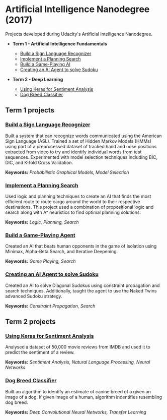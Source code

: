 # Artificial Intelligence Nanodegree (2017)
Projects developed during Udacity's Artificial Intelligence Nanodegree.

- **Term 1 - Artificial Intelligence Fundamentals**

  - [Build a Sign Language Recognizer](#build_a_sign_language_recognizer)
  - [Implement a Planning Search](#implement_a_planning_search)
  - [Build a Game-Playing AI](#build_a_game_playing_ai)
  - [Creating an AI Agent to solve Sudoku](#creating_an_ai_agent_to_solve_sudoku)
  
- **Term 2 - Deep Learning**

  - [Using Keras for Sentiment Analysis](#keras_mini_project)
  - [Dog Breed Classifier](#dog_breed_classifier)

## Term 1 projects
<a id='build_a_sign_language_recognizer'></a>
### [Build a Sign Language Recognizer](https://github.com/karolisjan/AIND/tree/master/Term-1/sign_recognizer)
Built a system that can recognize words communicated using the American Sign Language (ASL). Trained a set of Hidden Markov Models (HMMs) using part of a preprocessed dataset of tracked hand and nose positions extracted from video to try and identify individual words from test sequences. Experimented with model selection techniques including BIC, DIC, and K-fold Cross Validation.

**Keywords:** *Probabilistic Graphical Models, Model Selection*

<a id='implement_a_planning_search'></a>
### [Implement a Planning Search](https://github.com/karolisjan/AIND/tree/master/Term-1/planning)
Used logic and planning techniques to create an AI that finds the most efficient route to route cargo around the world to their respective destinations. This project used a combination of propositional logic and search along with A* heuristics to find optimal planning solutions.

**Keywords:** *Logic, Planning, Search*

<a id='build_a_game_playing_ai'></a>
### [Build a Game-Playing Agent](https://github.com/karolisjan/AIND/tree/master/Term-1/isolation)
Created an AI that beats human opponents in the game of Isolation using Minimax, Alpha-Beta Search, and Iterative Deepening.

**Keywords:** *Game Playing, Search*

<a id='creating_an_ai_agent_to_solve_sudoku'></a>
### [Creating an AI Agent to solve Sudoku](https://github.com/karolisjan/AIND/tree/master/Term-1/sudoku)
Created an AI to solve Diagonal Sudokus using constraint propagation and search techniques. Additionally, taught the agent to use the Naked Twins advanced Sudoku strategy.

**Keywords:** *Constraint Propagation, Search*

## Term 2 projects
<a id='keras_mini_project'></a>
### [Using Keras for Sentiment Analysis](https://github.com/karolisjan/AIND/tree/master/Term-2/mini_projects_w_Keras)
Analysed a dataset of 50,000 movie reviews from IMDB and used it to predict the sentiment of a review.

**Keywords:** *Sentiment Analysis, Natural Language Processing, Neural Networks*

<a id='dog_breed_classifier'></a>
### [Dog Breed Classifier](https://nbviewer.jupyter.org/github/karolisjan/AIND/blob/master/Term-2/dog_project/dog_app.ipynb)
Built an algorithm to identify an estimate of canine breed of a given an image of a dog. If given image of a human, algorithm indentifies resembling dog breed.

**Keywords:** *Deep Convolutional Neural Networks, Transfer Learning*

